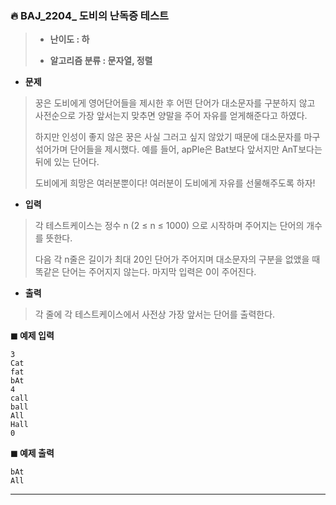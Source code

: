 ### 🔥 BAJ_2204_ 도비의 난독증 테스트 



> * **난이도 : 하** 
>
> * **알고리즘 분류 : 문자열, 정렬**



* **문제** 

> 꿍은 도비에게 영어단어들을 제시한 후 어떤 단어가 대소문자를 구분하지 않고 사전순으로 가장 앞서는지 맞추면 양말을 주어 자유를 얻게해준다고 하였다.
>
> 하지만 인성이 좋지 않은 꿍은 사실 그러고 싶지 않았기 때문에 대소문자를 마구 섞어가며 단어들을 제시했다. 예를 들어, apPle은 Bat보다 앞서지만 AnT보다는 뒤에 있는 단어다.
>
> 도비에게 희망은 여러분뿐이다! 여러분이 도비에게 자유를 선물해주도록 하자!



* **입력** 

> 각 테스트케이스는 정수 n (2 ≤ n ≤ 1000) 으로 시작하며 주어지는 단어의 개수를 뜻한다.
>
> 다음 각 n줄은 길이가 최대 20인 단어가 주어지며 대소문자의 구분을 없앴을 때 똑같은 단어는 주어지지 않는다.  마지막 입력은 0이 주어진다.



* **출력** 

> 각 줄에 각 테스트케이스에서 사전상 가장 앞서는 단어를 출력한다.



**◼ 예제 입력**

```
3
Cat
fat
bAt
4
call
ball
All
Hall
0
```

**◼ 예제 출력** 

```
bAt
All
```



---



